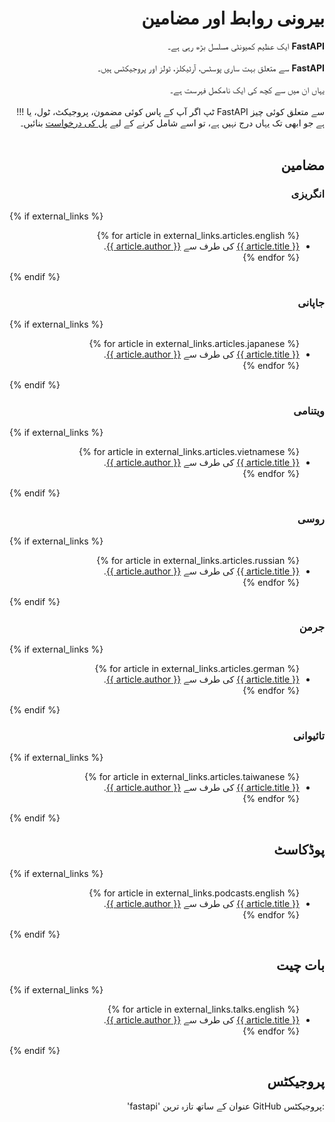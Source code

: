 # <div style="text-align: right;">بیرونی روابط اور مضامین</div>

<div style="direction: rtl;">
    <div style="direction: ltr; text-align: right;">
        ایک عظیم کمیونٹی مسلسل بڑھ رہی ہے۔ <span style="margin-right: 0;"><b>FastAPI</b></span>
    </div>
</div>
<br>
<div style="direction: rtl;">
    <div style="direction: ltr; text-align: right;">
    سے متعلق بہت ساری پوسٹس، آرٹیکلز، ٹولز اور پروجیکٹس ہیں۔  <span style="margin-right: 0;"><b>FastAPI</b></span>
    </div>
</div>
<br>
<div style="text-align: right;">
    یہاں ان میں سے کچھ کی ایک نامکمل فہرست ہے۔
</div>
<br>
<div style="text-align: right;">
    !!! ٹپ اگر آپ کے پاس کوئی مضمون، پروجیکٹ، ٹول، یا FastAPI سے متعلق کوئی چیز ہے جو ابھی تک یہاں درج نہیں ہے، تو اسے شامل کرنے کے لیے <a href="https://github.com/tiangolo/fastapi/edit/master/docs/en/data/external_links.yml" class="external-link" target="_blank"> پل کی درخواست</a> بنائیں۔
</div>
<br>

## <div style="text-align: right;">مضامین</div>
### <div style="text-align: right;">انگریزی</div>

{% if external_links %}
<ul style="direction: rtl;">
{% for article in external_links.articles.english %}
 <li><div style="text-align: right;"><a href="{{ article.link }}" class="external-link" target="_blank">{{ article.title }}</a> کی طرف سے <a href="{{ article.author_link }}" class="external-link" target="_blank">{{ article.author }}</a>.</div></li>
{% endfor %}
</ul>
{% endif %}

### <div style="text-align: right;">جاپانی</div>

{% if external_links %}
<ul style="direction: rtl;">
{% for article in external_links.articles.japanese %}
<li><div style="text-align: right;"><a href="{{ article.link }}" class="external-link" target="_blank">{{ article.title }}</a> کی طرف سے <a href="{{ article.author_link }}" class="external-link" target="_blank">{{ article.author }}</a>.</div></li>
{% endfor %}
</ul>
{% endif %}

### <div style="text-align: right;">ویتنامی</div>

{% if external_links %}
<ul style="direction: rtl;">
{% for article in external_links.articles.vietnamese %}
<li><div style="text-align: right;"><a href="{{ article.link }}" class="external-link" target="_blank">{{ article.title }}</a> کی طرف سے <a href="{{ article.author_link }}" class="external-link" target="_blank">{{ article.author }}</a>.</div></li>
{% endfor %}
</ul>
{% endif %}

### <div style="text-align: right;">روسی</div>

{% if external_links %}
<ul style="direction: rtl;">
{% for article in external_links.articles.russian %}
<li><div style="text-align: right;"><a href="{{ article.link }}" class="external-link" target="_blank">{{ article.title }}</a> کی طرف سے <a href="{{ article.author_link }}" class="external-link" target="_blank">{{ article.author }}</a>.</div></li>
{% endfor %}
</ul>
{% endif %}


### <div style="text-align: right;">جرمن</div>

{% if external_links %}
<ul style="direction: rtl;">
{% for article in external_links.articles.german %}
<li><div style="text-align: right;"><a href="{{ article.link }}" class="external-link" target="_blank">{{ article.title }}</a> کی طرف سے <a href="{{ article.author_link }}" class="external-link" target="_blank">{{ article.author }}</a>.</div></li>
{% endfor %}
</ul>
{% endif %}

### <div style="text-align: right;">تائیوانی</div>

{% if external_links %}
<ul style="direction: rtl;">
{% for article in external_links.articles.taiwanese %}
<li><div style="text-align: right;"><a href="{{ article.link }}" class="external-link" target="_blank">{{ article.title }}</a> کی طرف سے <a href="{{ article.author_link }}" class="external-link" target="_blank">{{ article.author }}</a>.</div></li>
{% endfor %}
</ul>
{% endif %}

## <div style="text-align: right;">پوڈکاسٹ</div>

{% if external_links %}
<ul style="direction: rtl;">
{% for article in external_links.podcasts.english %}
<li><div style="text-align: right;"><a href="{{ article.link }}" class="external-link" target="_blank">{{ article.title }}</a> کی طرف سے <a href="{{ article.author_link }}" class="external-link" target="_blank">{{ article.author }}</a>.</div></li>
{% endfor %}
</ul>
{% endif %}

## <div style="text-align: right;">بات چیت</div>

{% if external_links %}
<ul style="direction: rtl;">
{% for article in external_links.talks.english %}
<li><div style="text-align: right;"><a href="{{ article.link }}" class="external-link" target="_blank">{{ article.title }}</a> کی طرف سے <a href="{{ article.author_link }}" class="external-link" target="_blank">{{ article.author }}</a>.</div></li>
{% endfor %}
</ul>
{% endif %}


## <div style="text-align: right;">پروجیکٹس</div>

<div style="text-align: right;">'fastapi' عنوان کے ساتھ تازہ ترین GitHub پروجیکٹس:</div>

<div class="github-topic-projects">
</div>
